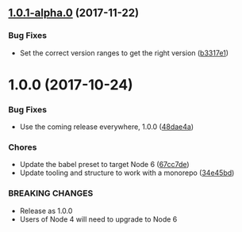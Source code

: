 <a name="1.0.1-alpha.0"></a>
## [1.0.1-alpha.0](https://github.com/rocjs/roc-extensions/tree/master/packages/roc-package-webpack-web-dev/compare/v1.0.0...v1.0.1-alpha.0) (2017-11-22)


### Bug Fixes

* Set the correct version ranges to get the right version ([b3317e1](https://github.com/rocjs/roc-extensions/tree/master/packages/roc-package-webpack-web-dev/commit/b3317e1))



<a name="1.0.0"></a>
# 1.0.0 (2017-10-24)


### Bug Fixes

* Use the coming release everywhere, 1.0.0 ([48dae4a](https://github.com/rocjs/roc-extensions/tree/master/packages/roc-package-webpack-web-dev/commit/48dae4a))


### Chores

* Update the babel preset to target Node 6 ([67cc7de](https://github.com/rocjs/roc-extensions/tree/master/packages/roc-package-webpack-web-dev/commit/67cc7de))
* Update tooling and structure to work with a monorepo ([34e45bd](https://github.com/rocjs/roc-extensions/tree/master/packages/roc-package-webpack-web-dev/commit/34e45bd))


### BREAKING CHANGES

* Release as 1.0.0
* Users of Node 4 will need to upgrade to Node 6



